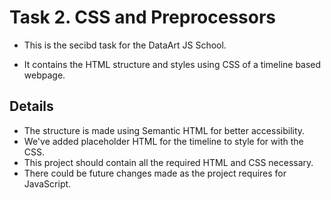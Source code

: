 # Task 2. CSS and Preprocessors

- This is the secibd task for the DataArt JS School. 

- It contains the HTML structure and styles using CSS of a timeline based webpage.

## Details

- The structure is made using Semantic HTML for better accessibility.
- We've added placeholder HTML for the timeline to style for with the CSS.
- This project should contain all the required HTML and CSS necessary.
- There could be future changes made as the project requires for JavaScript. 
